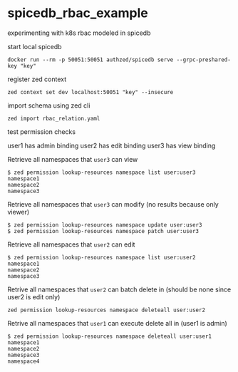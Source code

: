 # spicedb_rbac_example
experimenting with k8s rbac modeled in spicedb


start local spicedb
```
docker run --rm -p 50051:50051 authzed/spicedb serve --grpc-preshared-key "key"
```

register zed context
```
zed context set dev localhost:50051 "key" --insecure
```

import schema using zed cli
```
zed import rbac_relation.yaml
```

test permission checks

user1 has admin binding
user2 has edit binding
user3 has view binding 

Retrieve all namespaces that `user3` can view
```
$ zed permission lookup-resources namespace list user:user3
namespace1
namespace2
namespace3
```

Retrieve all namespaces that `user3` can modify (no results because only viewer)
```
$ zed permission lookup-resources namespace update user:user3
$ zed permission lookup-resources namespace patch user:user3
```

Retrieve all namespaces that `user2` can edit
```
$ zed permission lookup-resources namespace list user:user2
namespace1
namespace2
namespace3
```

Retrive all namespaces that `user2` can batch delete in (should be none since user2 is edit only)
```
zed permission lookup-resources namespace deleteall user:user2
```

Retrive all namespaces that `user1` can execute delete all in (user1 is admin)
```
$ zed permission lookup-resources namespace deleteall user:user1
namespace1
namespace2
namespace3
namespace4
```



